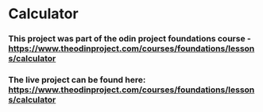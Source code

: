 # Calculator

### This project was part of the odin project foundations course - https://www.theodinproject.com/courses/foundations/lessons/calculator

### The live project can be found here: https://www.theodinproject.com/courses/foundations/lessons/calculator